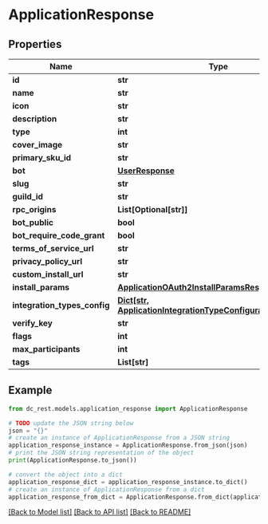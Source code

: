 # ApplicationResponse


## Properties

Name | Type | Description | Notes
------------ | ------------- | ------------- | -------------
**id** | **str** |  | 
**name** | **str** |  | 
**icon** | **str** |  | [optional] 
**description** | **str** |  | 
**type** | **int** |  | [optional] 
**cover_image** | **str** |  | [optional] 
**primary_sku_id** | **str** |  | [optional] 
**bot** | [**UserResponse**](UserResponse.md) |  | [optional] 
**slug** | **str** |  | [optional] 
**guild_id** | **str** |  | [optional] 
**rpc_origins** | **List[Optional[str]]** |  | [optional] 
**bot_public** | **bool** |  | [optional] 
**bot_require_code_grant** | **bool** |  | [optional] 
**terms_of_service_url** | **str** |  | [optional] 
**privacy_policy_url** | **str** |  | [optional] 
**custom_install_url** | **str** |  | [optional] 
**install_params** | [**ApplicationOAuth2InstallParamsResponse**](ApplicationOAuth2InstallParamsResponse.md) |  | [optional] 
**integration_types_config** | [**Dict[str, ApplicationIntegrationTypeConfigurationResponse]**](ApplicationIntegrationTypeConfigurationResponse.md) |  | [optional] 
**verify_key** | **str** |  | 
**flags** | **int** |  | 
**max_participants** | **int** |  | [optional] 
**tags** | **List[str]** |  | [optional] 

## Example

```python
from dc_rest.models.application_response import ApplicationResponse

# TODO update the JSON string below
json = "{}"
# create an instance of ApplicationResponse from a JSON string
application_response_instance = ApplicationResponse.from_json(json)
# print the JSON string representation of the object
print(ApplicationResponse.to_json())

# convert the object into a dict
application_response_dict = application_response_instance.to_dict()
# create an instance of ApplicationResponse from a dict
application_response_from_dict = ApplicationResponse.from_dict(application_response_dict)
```
[[Back to Model list]](../README.md#documentation-for-models) [[Back to API list]](../README.md#documentation-for-api-endpoints) [[Back to README]](../README.md)


